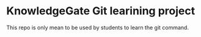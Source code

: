 # KnowledgeGate Git learining project
This repo is only mean to be used by students to learn the git command.